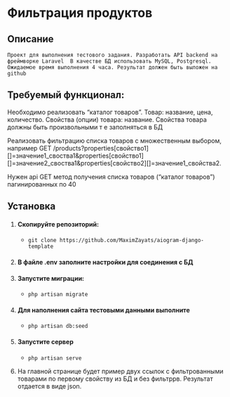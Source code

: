 # Фильтрация продуктов
## Описание
    Проект для выполнения тестового задания. Разработать API backend на фреймворке Laravel  В качестве БД использовать MySQL, Postgresql. Ожидаемое время выполнения 4 часа. Результат должен быть выложен на github

## Требуемый функционал:

Необходимо реализовать “каталог товаров”. Товар: название, цена, количество. Свойства (опции) товара: название. Свойства товара должны быть произвольными т е заполняться в БД


Реализовать фильтрацию списка товаров с множественным выбором, например GET /products?properties[свойство1][]=значение1_своства1&properties[свойство1][]=значение2_своства1&properties[свойство2][]=значение1_свойства2.


Нужен api GET метод получения списка товаров (“каталог товаров”) пагинированных по 40

## Установка

1. #### Скопируйте репозиторий:
   * `git clone https://github.com/MaximZayats/aiogram-django-template`

2. #### В файле .env заполните настройки для соединения с БД

2. #### Запустите миграции:
    * `php artisan migrate`

3. #### Для наполнения сайта тестовыми данными выполните
    * `php artisan db:seed`

4. #### Запустите сервер
    * `php artisan serve`

5. На главной странице будет пример двух ссылок с фильтрованными товарами по первому свойству из БД и без фильтррв. Результат отдается в виде json.


